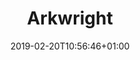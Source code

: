 ---
title: "Arkwright"
description: ""
date: 2019-02-20T10:56:46+01:00
draft: false
weight: "4"
logo: "/images/customers/arkwright.png"
hidden: true
quotes:
    -   
        quote: "Ignite Analytics har gjort det enkelt for oss å identifisere innkjøps-kategorier passende for fellesavtaler for våre 4300 boligselskaper, gjennomføre strukturerte forespørselsprosesser og følge opp leverandørene etter avtalene er inngått"
        name: "Harris Khan​, Contract Manager, OBOS Forvaltning "
        logo: "/images/customers/obos.png"
        title: "Obos"
    -   
        quote: "Ignite Analytics hjelper oss å strukturere våre transaksjons-data slik at vi enkelt kan jobbe faktabasert med innkjøp i og på tvers av våre forretningsenheter og kategorier. I tillegg er nyttig informasjon om både risiko og muligheter enkelt tilgjengelig for våre brukere​"
        name: "Ragnar Furru​, CPO, AF Gruppen"
        logo: "/images/customers/af-gruppen.svg"
        title: "AF Gruppen"
    -   
        quote: "Ignite Analytics gir meg totaloversikt over muligheter og risikoer og hjelper meg i mine strategiske vurderinger. Jeg bruker det også i forberedelser til forhandlinger og til rapportering av status. Det er enkelt å bruke og det kommer stadig nye oppdateringer og funksjoner​"
        name: "Bogna Aadnevik​, CPO, Implenia Norge"
        logo: "/images/customers/Implenia_logo.png"
        title: "Implenia"
---